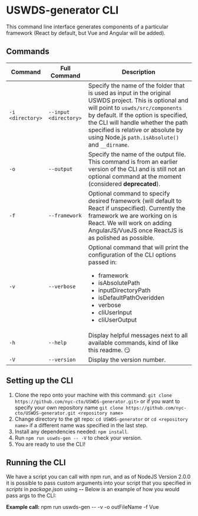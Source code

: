 # USWDS-generator CLI

This command line interface generates components of a particular framework (React by default, but Vue and Angular will be added).

## Commands

| Command | Full Command | Description |
| --- | --- | --- |
| `-i <directory>` | `--input <directory>` | Specify the name of the folder that is used as input in the original USWDS project. This is optional and will point to ``uswds/src/components`` by default. If the option is specified, the CLI will handle whether the path specified is relative or absolute by using Node.js ``path.isAbsolute()`` and ``__dirname``. |
| `-o` | `--output` | Specify the name of the output file. This command is from an earlier version of the CLI and is still not an optional command at the moment (considered **deprecated**). |
| `-f` | `--framework` | Optional command to specify desired framework (will default to React if unspecified). Currently the framework we are working on is React. We will work on adding AngularJS/VueJS once ReactJS is as polished as possible. |
| `-v` | `--verbose` | Optional command that will print the configuration of the CLI options passed in: <ul><li>framework</li><li>isAbsolutePath</li><li>inputDirectoryPath</li><li>isDefaultPathOveridden</li><li>verbose</li><li>cliUserInput</li><li>cliUserOutput</li></ul> |
| `-h` | `--help` | Display helpful messages next to all available commands, kind of like this readme. :smirk: |
| `-V` | `--version` | Display the version number. |

## Setting up the CLI

1. Clone the repo onto your machine with this command: `git clone https://github.com/nyc-cto/USWDS-generator.git>` or if you want to specify your own repository name `git clone https://github.com/nyc-cto/USWDS-generator.git <repository name>`
2. Change directory to the git repo: `cd USWDS-generator` or ``cd <repository name>`` if a different name was specified in the last step.
3. Install any dependencies needed: `npm install`.
4. Run `npm run uswds-gen -- -V` to check your version.
5. You are ready to use the CLI!

## Running the CLI

We have a script you can call with npm run, and as of NodeJS Version 2.0.0 it is possible to pass custom arguments into your script that you specified in _scripts_ in _package.json_ using **--** Below is an example of how you would pass args to the CLI:

**Example call:** npm run uswds-gen -- -v -o outFileName -f Vue
